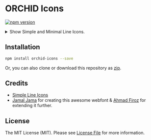 # ORCHID Icons

[![npm version](https://badge.fury.io/js/orchid-icons.svg)](https://badge.fury.io/js/orchid-icons)

<details><summary>Show Simple and Minimal Line Icons.</summary><img src="https://user-images.githubusercontent.com/5102591/46199020-8f8ed700-c316-11e8-9b3a-7388f3f4e818.png"></details>


## Installation

```bash
npm install orchid-icons --save
```

Or, you can also clone or download this repository as [zip](https://github.com/orchidsoftware/icons/archive/master.zip).

## Credits

* [Simple Line Icons](https://github.com/thesabbir/simple-line-icons/)
* [Jamal Jama](https://twitter.com/byjml) for creating this awesome webfont & [Ahmad Firoz](https://twitter.com/firoz_usf) for extending it further.

## License

The MIT License (MIT). Please see [License File](LICENSE) for more information.
